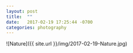 ```yaml
---
layout: post
title:  ""
date:   2017-02-19 17:25:44 -0700
categories: photography 
---
```


![Nature]({{ site.url }}/img/2017-02-19-Nature.jpg)
